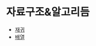 # 자료구조&알고리듬

- [재귀](https://github.com/redbindy/ComputerScience/tree/master/DataStructure%26Algorithm/recursion)
- [배열](https://github.com/redbindy/ComputerScience/tree/master/DataStructure%26Algorithm/array)
